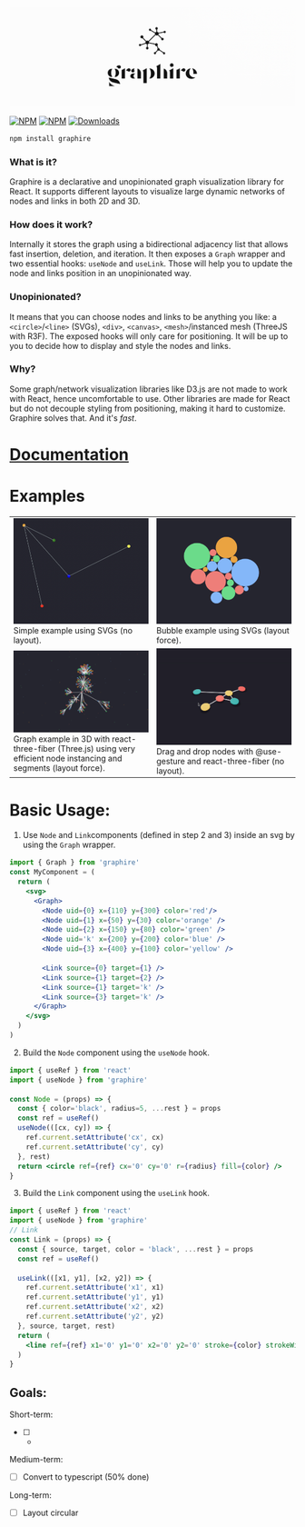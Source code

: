 
<img src="markdown/logo.png">
 
[![NPM](https://img.shields.io/npm/v/graphire?style=flat&colorA=0f0f0f&colorB=0f0f0f)](https://www.npmjs.com/package/graphire) 
[![NPM](https://img.shields.io/bundlephobia/minzip/graphire?label=minzip&style=flat&colorA=0f0f0f&colorB=0f0f0f)](https://www.npmjs.com/package/graphire)
[![Downloads](https://img.shields.io/npm/dt/graphire?style=flat&colorA=0f0f0f&colorB=0f0f0f)](https://www.npmjs.com/package/graphire)

```bash
npm install graphire
```

### What is it?
Graphire is a declarative and unopinionated graph visualization library for React. It supports different layouts to visualize large dynamic networks of nodes and links in both 2D and 3D. 

### How does it work?
Internally it stores the graph using a bidirectional adjacency list that allows fast insertion, deletion, and iteration. It then exposes a `Graph` wrapper and two essential hooks: `useNode` and `useLink`. Those will help you to update the node and links position in an unopinionated way. 

### Unopinionated?
It means that you can choose nodes and links to be anything you like: a `<circle>`/`<line>` (SVGs), `<div>`, `<canvas>`, `<mesh>`/instanced mesh (ThreeJS with R3F). The exposed hooks will only care for positioning. It will be up to you to decide how to display and style the nodes and links. 

### Why?
Some graph/network visualization libraries like D3.js are not made to work with React, hence uncomfortable to use. Other libraries are made for React but do not decouple styling from positioning, making it hard to customize. Graphire solves that. And it's _fast_.


# [Documentation](https://github.com/flavioschneider/graphire/wiki) 

# Examples 

<table>
  <tr>
    <td width='50%'> 
      <a href="https://codesandbox.io/s/graphire-svg-simple-graph-example-eftpc?file=/src/App.js:184-633"><img src="markdown/svg-example.png"></a>
      Simple example using SVGs (no layout).
    </td>
    <td width='50%'>
      <a href="https://codesandbox.io/s/graphire-svg-bubble-example-e33ss"><img src="markdown/svg-bubble-example.png"></a>
      Bubble example using SVGs (layout force).
    </td>
  </tr>
  <tr>
    <td width='50%'>
      <a href="https://codesandbox.io/s/graphire-forcelayout-example-jet3q"><img src="markdown/preview.png"></a>
      Graph example in 3D with react-three-fiber (Three.js) using very efficient node instancing and segments (layout force).
    </td>
    <td width='50%'>
      <a href="https://codesandbox.io/s/graphire-drag-drop-r3f-uski3"><img src="markdown/dragdrop-example.gif"></a>
      Drag and drop nodes with @use-gesture and react-three-fiber (no layout).
    </td>
  </tr>
</table>

# Basic Usage:

1. Use `Node` and `Link`components  (defined in step 2 and 3) inside an svg by using the `Graph` wrapper.

```jsx
import { Graph } from 'graphire'
const MyComponent = (
  return (
    <svg>
      <Graph>
        <Node uid={0} x={110} y={300} color='red'/>
        <Node uid={1} x={50} y={30} color='orange' />
        <Node uid={2} x={150} y={80} color='green' />
        <Node uid='k' x={200} y={200} color='blue' />
        <Node uid={3} x={400} y={100} color='yellow' />

        <Link source={0} target={1} />
        <Link source={1} target={2} />
        <Link source={1} target='k' />
        <Link source={3} target='k' />
      </Graph>
    </svg>
  )
)
```

2. Build the `Node` component using the `useNode` hook.
```jsx 
import { useRef } from 'react'
import { useNode } from 'graphire'

const Node = (props) => {
  const { color='black', radius=5, ...rest } = props
  const ref = useRef()
  useNode(([cx, cy]) => {
    ref.current.setAttribute('cx', cx)  
    ref.current.setAttribute('cy', cy)  
  }, rest) 
  return <circle ref={ref} cx='0' cy='0' r={radius} fill={color} />
}
```

3. Build the `Link` component using the `useLink` hook.
```jsx 
import { useRef } from 'react'
import { useNode } from 'graphire'
// Link 
const Link = (props) => {
  const { source, target, color = 'black', ...rest } = props
  const ref = useRef()

  useLink(([x1, y1], [x2, y2]) => {
    ref.current.setAttribute('x1', x1)  
    ref.current.setAttribute('y1', y1)  
    ref.current.setAttribute('x2', x2)  
    ref.current.setAttribute('y2', y2)  
  }, source, target, rest)
  return (
    <line ref={ref} x1='0' y1='0' x2='0' y2='0' stroke={color} strokeWidth={1} />
  )
}
```






## Goals:
Short-term: 
- [ ] -

Medium-term:
- [ ] Convert to typescript (50% done)

Long-term:
- [ ] Layout circular  
